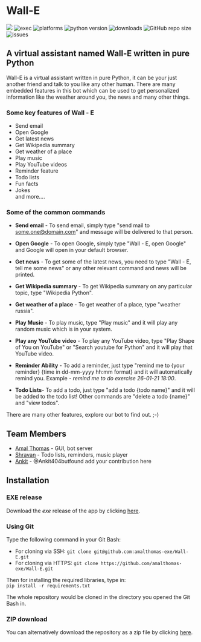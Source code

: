 # Wall-E

![](https://img.shields.io/badge/CodeJam-Timathon-red)
![exec](https://img.shields.io/badge/Executable-Windows%20|%20Linux-green)
![platforms](https://img.shields.io/badge/Platforms-Windows%20|%20Linux%20|%20Mac-blue)
![python version](https://img.shields.io/badge/Python%20Version-Python%203-yellow)
![downloads](https://img.shields.io/github/downloads/amalthomas-exe/Wall-E/total?color=2bbc8a)
![GitHub repo size](https://img.shields.io/github/repo-size/amalthomas-exe/Wall-E)
![issues](https://img.shields.io/github/issues/amalthomas-exe/Wall-E)


## A virtual assistant named Wall-E written in pure Python
Wall-E is a virtual assistant written in pure Python, it can be your just another friend and talk to you like any other human. There are many embedded features in this bot which can be used to get personalized information like the weather around you, the news and many other things.
### Some key features of Wall - E
- Send email
- Open Google
- Get latest news
- Get Wikipedia summary
- Get weather of a place
- Play music
- Play YouTube videos
- Reminder feature
- Todo lists
- Fun facts
- Jokes 
<br>  and more....

### Some of the common commands
- **Send email** - 
To send email, simply type "send mail to some.one@domain.com" and message will be delivered to that person.

- **Open Google** - To open Google, simply type "Wall - E, open Google" and Google will open in your default browser.

- **Get news** - 
To get some of the latest news, you need to type "Wall - E, tell me some news" or any other relevant command and news will be printed.

- **Get Wikipedia summary** - 
To get Wikipedia summary on any particular topic, type "Wikipedia Python". 

- **Get weather of a place** - 
To get weather of a place, type "weather russia". 

- **Play Music** - 
To play music, type "Play music" and it will play any random music which is in your system.

- **Play any YouTube video** - 
To play any YouTube video, type "Play Shape of You on YouTube" or "Search youtube for Python" and it will play that YouTube video.

- **Reminder Ability** -
To add a reminder, just type "remind me to {your reminder} {time in dd-mm-yyyy hh:mm format} and it will automatically remind you. Example - *remind me to do exercise 26-01-21 18:00*.

- **Todo Lists**-
To add a todo, just type "add a todo {todo name}" and it will be added to the todo list! Other commands are "delete a todo {name}" and "view todos".

There are many other features, explore our bot to find out. ;-)

## Team Members
<!-- Add what you contributed here -->
- [Amal Thomas](https://github.com/amalthomas-exe) - GUI, bot server
- [Shravan](https://github.com/Shravan-1908) - Todo lists, reminders, music player
- [Ankit](https://github.com/Ankit404butfound) - @Ankit404butfound add your contribution here

## Installation
### EXE release
Download the *exe* release of the app by clicking [here](link-to-github-release).

### Using Git
Type the following command in your Git Bash:

- For cloning via SSH:
```git clone git@github.com:amalthomas-exe/Wall-E.git```
- For cloning via HTTPS: ```git clone https://github.com/amalthomas-exe/Wall-E.git```

Then for installing the required libraries, type in:<br>
```pip install -r requirements.txt```

The whole repository would be cloned in the directory you opened the Git Bash in.

### ZIP download
You can alternatively download the repository as a zip file by clicking [here](https://github.com/amalthomas-exe/Wall-E/archive/main.zip).
